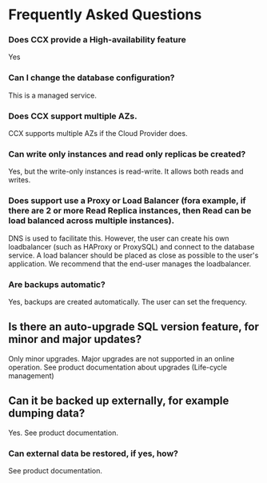 # Frequently Asked Questions
### Does CCX provide a High-availability feature
Yes

### Can I change the database configuration?
This is a managed service.

### Does CCX support multiple AZs.
CCX supports multiple AZs if the Cloud Provider does.

### Can write only instances and read only replicas be created?
Yes, but the write-only instances is read-write. It allows both reads and writes.

### Does support use a Proxy or Load Balancer (fora example, if there are 2 or more Read Replica instances, then Read can be load balanced across multiple instances).

DNS is used to facilitate this. However, the user can create his own loadbalancer (such as HAProxy or ProxySQL) and connect to the database service. A load balancer should be placed as close as possible to the user's application. We recommend that the end-user manages the loadbalancer.

### Are backups automatic?
Yes, backups are created automatically. The user can set the frequency.

## Is there an auto-upgrade SQL version feature, for minor and major updates?
Only minor upgrades. Major upgrades are not supported in an online operation.
See product documentation about upgrades (Life-cycle management)

## Can it be backed up externally, for example dumping data?
Yes. See product documentation.

### Can external data be restored, if yes, how?
See product documentation.
